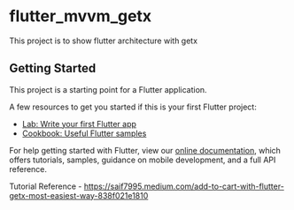 # flutter_mvvm_getx

This project is to show flutter architecture with getx

## Getting Started

This project is a starting point for a Flutter application.

A few resources to get you started if this is your first Flutter project:

- [Lab: Write your first Flutter app](https://flutter.dev/docs/get-started/codelab)
- [Cookbook: Useful Flutter samples](https://flutter.dev/docs/cookbook)

For help getting started with Flutter, view our
[online documentation](https://flutter.dev/docs), which offers tutorials,
samples, guidance on mobile development, and a full API reference.

Tutorial Reference - https://saif7995.medium.com/add-to-cart-with-flutter-getx-most-easiest-way-838f021e1810
